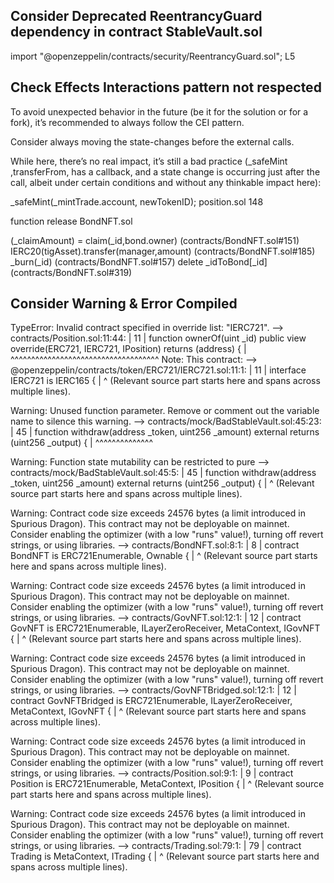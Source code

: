 ## Consider Deprecated  ReentrancyGuard dependency in contract StableVault.sol 
import "@openzeppelin/contracts/security/ReentrancyGuard.sol"; L5


## Check Effects Interactions pattern not respected
To avoid unexpected behavior in the future (be it for the solution or for a fork), it’s recommended to always follow the CEI pattern.

Consider always moving the state-changes before the external calls.

While here, there’s no real impact, it’s still a bad practice (_safeMint ,transferFrom, has a callback, and a state change is occurring just after the call, albeit under certain conditions and without any thinkable impact here):

 _safeMint(_mintTrade.account, newTokenID);  position.sol 148

function release BondNFT.sol

(_claimAmount) = claim(_id,bond.owner) (contracts/BondNFT.sol#151)
IERC20(tigAsset).transfer(manager,amount) (contracts/BondNFT.sol#185)
_burn(_id) (contracts/BondNFT.sol#157)
delete _idToBond[_id] (contracts/BondNFT.sol#319)

## Consider Warning & Error Compiled

 TypeError: Invalid contract specified in override list: "IERC721".
  --> contracts/Position.sol:11:44:
   |
11 |     function ownerOf(uint _id) public view override(ERC721, IERC721, IPosition) returns (address) {
   |                                            ^^^^^^^^^^^^^^^^^^^^^^^^^^^^^^^^^^^^
Note: This contract:
  --> @openzeppelin/contracts/token/ERC721/IERC721.sol:11:1:
   |
11 | interface IERC721 is IERC165 {
   | ^ (Relevant source part starts here and spans across multiple lines).

Warning: Unused function parameter. Remove or comment out the variable name to silence this warning.
  --> contracts/mock/BadStableVault.sol:45:23:
   |
45 |     function withdraw(address _token, uint256 _amount) external returns (uint256 _output) {
   |                       ^^^^^^^^^^^^^^


Warning: Function state mutability can be restricted to pure
  --> contracts/mock/BadStableVault.sol:45:5:
   |
45 |     function withdraw(address _token, uint256 _amount) external returns (uint256 _output) {
   |     ^ (Relevant source part starts here and spans across multiple lines).


Warning: Contract code size exceeds 24576 bytes (a limit introduced in Spurious Dragon). This contract may not be deployable on mainnet. Consider enabling the optimizer (with a low "runs" value!), turning off revert strings, or using libraries.
 --> contracts/BondNFT.sol:8:1:
  |
8 | contract BondNFT is ERC721Enumerable, Ownable {
  | ^ (Relevant source part starts here and spans across multiple lines).


Warning: Contract code size exceeds 24576 bytes (a limit introduced in Spurious Dragon). This contract may not be deployable on mainnet. Consider enabling the optimizer (with a low "runs" value!), turning off revert strings, or using libraries.
  --> contracts/GovNFT.sol:12:1:
   |
12 | contract GovNFT is ERC721Enumerable, ILayerZeroReceiver, MetaContext, IGovNFT {
   | ^ (Relevant source part starts here and spans across multiple lines).


Warning: Contract code size exceeds 24576 bytes (a limit introduced in Spurious Dragon). This contract may not be deployable on mainnet. Consider enabling the optimizer (with a low "runs" value!), turning off revert strings, or using libraries.
  --> contracts/GovNFTBridged.sol:12:1:
   |
12 | contract GovNFTBridged is ERC721Enumerable, ILayerZeroReceiver, MetaContext, IGovNFT {
   | ^ (Relevant source part starts here and spans across multiple lines).

Warning: Contract code size exceeds 24576 bytes (a limit introduced in Spurious Dragon). This contract may not be deployable on mainnet. Consider enabling the optimizer (with a low "runs" value!), turning off revert strings, or using libraries.
 --> contracts/Position.sol:9:1:
  |
9 | contract Position is ERC721Enumerable, MetaContext, IPosition {
  | ^ (Relevant source part starts here and spans across multiple lines).


Warning: Contract code size exceeds 24576 bytes (a limit introduced in Spurious Dragon). This contract may not be deployable on mainnet. Consider enabling the optimizer (with a low "runs" value!), turning off revert strings, or using libraries.
  --> contracts/Trading.sol:79:1:
   |
79 | contract Trading is MetaContext, ITrading {
   | ^ (Relevant source part starts here and spans across multiple lines).
